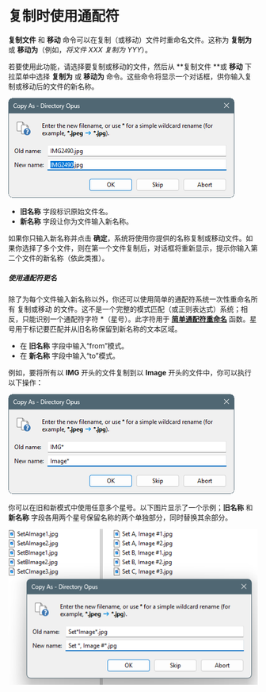 # 复制时使用通配符

**复制文件** 和 **移动** 命令可以在复制（或移动）文件时重命名文件。这称为 **复制为** 或 **移动为**（例如，*将文件 XXX 复制为 YYY*）。

若要使用此功能，请选择要复制或移动的文件，然后从 **复制文件 **或 **移动** 下拉菜单中选择 **复制为** 或 **移动为** 命令。这些命令将显示一个对话框，供你输入复制或移动后的文件的新名称。

![](/Manual/images/media/13/copy_as.png) 

- **旧名称** 字段标识原始文件名。
- **新名称** 字段让你为文件输入新名称。

如果你只输入新名称并点击 **确定**，系统将使用你提供的名称复制或移动文件。如果你选择了多个文件，则在第一个文件复制后，对话框将重新显示，提示你输入第二个文件的新名称（依此类推）。

##### 使用通配符更名

除了为每个文件输入新名称以外，你还可以使用简单的通配符系统一次性重命名所有 复制或移动 的文件。这不是一个完整的模式匹配（或正则表达式）系统；相反，只能识别一个通配符字符 \*（星号）。此字符用于 **[简单通配符重命名](../../renaming_files/simple_wildcard_rename.zh.md)** 函数。星号用于标记要匹配并从旧名称保留到新名称的文本区域。

- 在 **旧名称** 字段中输入“from”模式。
- 在 **新名称** 字段中输入“to”模式。

例如，要将所有以 **IMG** 开头的文件复制到以 **Image** 开头的文件中，你可以执行以下操作：

![](/Manual/images/media/13/copy_as_2.png) 

你可以在旧和新模式中使用任意多个星号。以下图片显示了一个示例；**旧名称** 和 **新名称** 字段各用两个星号保留名称的两个单独部分，同时替换其余部分。

![](/Manual/images/media/13/copy_as_3.png) 